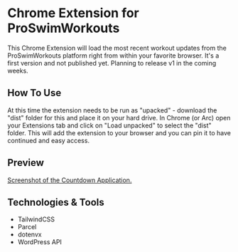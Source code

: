 # Chrome Extension for ProSwimWorkouts

This Chrome Extension will load the most recent workout updates from the ProSwimWorkouts platform right from within your favorite browser. It's a first version and not published yet. Planning to release v1 in the coming weeks.

## How To Use
At this time the extension needs to be run as "upacked" - download the "dist" folder for this and place it on your hard drive. In Chrome (or Arc) open your Extensions tab and click on "Load unpacked" to select the "dist" folder. This will add the extension to your browser and you can pin it to have continued and easy access.

## Preview
[Screenshot of the Countdown Application.](https://github.com/nicolasmesser/countdown/blob/main/src/img/countdownScreenshot.png)

## Technologies & Tools
- TailwindCSS
- Parcel
- dotenvx
- WordPress API
